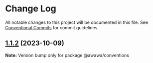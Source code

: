 # Change Log

All notable changes to this project will be documented in this file.
See [Conventional Commits](https://conventionalcommits.org) for commit guidelines.

## [1.1.2](https://github.com/ranwawa/conventions/compare/v0.0.2...v1.1.2) (2023-10-09)

**Note:** Version bump only for package @awawa/conventions

#

